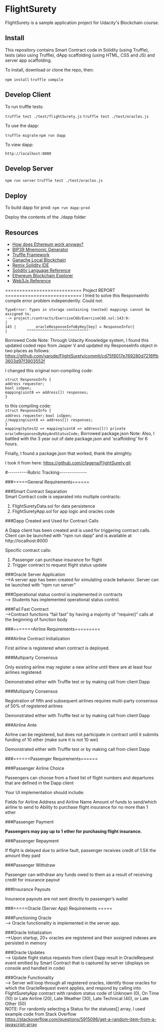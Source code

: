 # FlightSurety

FlightSurety is a sample application project for Udacity's Blockchain course.

## Install

This repository contains Smart Contract code in Solidity (using Truffle), tests (also using Truffle), dApp scaffolding (using HTML, CSS and JS) and server app scaffolding.

To install, download or clone the repo, then:

`npm install`
`truffle compile`

## Develop Client

To run truffle tests:

`truffle test ./test/flightSurety.js`
`truffle test ./test/oracles.js`

To use the dapp:

`truffle migrate`
`npm run dapp`

To view dapp:

`http://localhost:8000`

## Develop Server

`npm run server`
`truffle test ./test/oracles.js`

## Deploy

To build dapp for prod:
`npm run dapp:prod`

Deploy the contents of the ./dapp folder


## Resources

* [How does Ethereum work anyway?](https://medium.com/@preethikasireddy/how-does-ethereum-work-anyway-22d1df506369)
* [BIP39 Mnemonic Generator](https://iancoleman.io/bip39/)
* [Truffle Framework](http://truffleframework.com/)
* [Ganache Local Blockchain](http://truffleframework.com/ganache/)
* [Remix Solidity IDE](https://remix.ethereum.org/)
* [Solidity Language Reference](http://solidity.readthedocs.io/en/v0.4.24/)
* [Ethereum Blockchain Explorer](https://etherscan.io/)
* [Web3Js Reference](https://github.com/ethereum/wiki/wiki/JavaScript-API)  


=========================== Project REPORT ===========================
I tried to solve this ResponseInfo compile error problem independently. Could not:

```  
TypeError: Types in storage containing (nested) mappings cannot be assigned to.
--> project:/contracts/ExerciseC6D/ExerciseC6D.sol:143:9:
|
143 |         oracleResponseInfoByKey[key] = ResponseInfo({
|         ^^^^^^^^^^^^^^^^^^^^^^^^^^^^``
```
Borrowed Code Note: 
Through Udacity Knowledge system, I found this updated coded repo from Jasper V and updated my
ResponseInfo object in two places as follows:
https://github.com/yarode/FlightSurety/commit/cd75f8017e769280d7216ffb3603d97f3903552f

I changed this original non-compiling code:

`struct ResponseInfo {`   
`address requester;`  
`bool isOpen;`                 
`mapping(uint8 => address[]) responses;`     
`}`

to this compiling code:  
`struct ResponseInfo {  `  
`address requester;`
`bool isOpen;  `                            
`//mapping(uint8 => address[]) responses;`   
`}`  
`mapping(bytes32 => mapping(uint8 => address[])) private oracleResponsesByKeyAndStatusCode;` 
Borrowed package.json Note: Also, I battled with the 3 year out of date package.json and 'scaffolding' for 6 hours.

Finally, I found a package.json that worked, thank the almighty.

I took it from here:
https://github.com/cfagena/FlightSurety.git


#----------Rubric Tracking--------------  

###=====General Requirements======

###Smart Contract Separation  
Smart Contract code is separated into multiple contracts:

1) FlightSuretyData.sol for data persistence
2) FlightSuretyApp.sol for app logic and oracles code

###Dapp Created and Used for Contract Calls

A Dapp client has been created and is used for triggering contract calls. Client can be launched with “npm run dapp” and is available at http://localhost:8000

Specific contract calls:

1) Passenger can purchase insurance for flight
2) Trigger contract to request flight status update

###Oracle Server Application    
-->A server app has been created for simulating oracle behavior. Server can be launched with “npm run server”

###Operational status control is implemented in contracts  
--> Students has implemented operational status control.

###Fail Fast Contract  
-->Contract functions “fail fast” by having a majority of “require()” calls at the beginning of function body

###=======Airline Requirements=========

###Airline Contract Initialization

First airline is registered when contract is deployed.

###Multiparty Consensus

Only existing airline may register a new airline until there are at least four airlines registered

Demonstrated either with Truffle test or by making call from client Dapp

###Multiparty Consensus

Registration of fifth and subsequent airlines requires multi-party consensus of 50% of registered airlines

Demonstrated either with Truffle test or by making call from client Dapp

###Airline Ante

Airline can be registered, but does not participate in contract until it submits funding of 10 ether (make sure it is not 10 wei)

Demonstrated either with Truffle test or by making call from client Dapp

###======Passenger Requirements======

###Passenger Airline Choice

Passengers can choose from a fixed list of flight numbers and departures that are defined in the Dapp client

Your UI implementation should include:

Fields for Airline Address and Airline Name
Amount of funds to send/which airline to send to
Ability to purchase flight insurance for no more than 1 ether

###Passenger Payment

__Passengers may pay up to 1 ether for purchasing flight insurance.__

###Passenger Repayment

If flight is delayed due to airline fault, passenger receives credit of 1.5X the amount they paid

###Passenger Withdraw

Passenger can withdraw any funds owed to them as a result of receiving credit for insurance payout

###Insurance Payouts

Insurance payouts are not sent directly to passenger’s wallet

###=====Oracle (Server App) Requirements =====

###Functioning Oracle  
--> Oracle functionality is implemented in the server app.

###Oracle Initialization    
-->Upon startup, 20+ oracles are registered and their assigned indexes are persisted in memory

###Oracle Updates  
--> Update flight status requests from client Dapp result in OracleRequest event emitted by Smart Contract that is captured by server (displays on console and handled in code)

###Oracle Functionality  
--> Server will loop through all registered oracles, identify those oracles for which the OracleRequest event applies, and respond by calling into FlightSuretyApp contract with random status code of Unknown (0), On Time (10) or Late Airline (20), Late Weather (30), Late Technical (40), or Late Other (50)  
NOTE:  For randomly selecting a Status for the statuses[] array, I used example code from Stack Overflow
https://stackoverflow.com/questions/5915096/get-a-random-item-from-a-javascript-array
